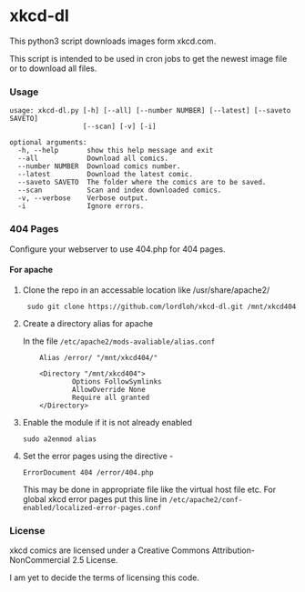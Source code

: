 xkcd-dl
=======

This python3 script downloads images form xkcd.com.

This script is intended to be used in cron jobs to get the newest image file or to download all files.

### Usage

```
usage: xkcd-dl.py [-h] [--all] [--number NUMBER] [--latest] [--saveto SAVETO]
                  [--scan] [-v] [-i]

optional arguments:
  -h, --help       show this help message and exit
  --all            Download all comics.
  --number NUMBER  Download comics number.
  --latest         Download the latest comic.
  --saveto SAVETO  The folder where the comics are to be saved.
  --scan           Scan and index downloaded comics.
  -v, --verbose    Verbose output.
  -i               Ignore errors.
```

### 404 Pages
Configure your webserver to use 404.php for 404 pages.

#### For apache
1. Clone the repo in an accessable location like /usr/share/apache2/
    ```
     sudo git clone https://github.com/lordloh/xkcd-dl.git /mnt/xkcd404
    ```

2. Create a directory alias for apache

    In the file `/etc/apache2/mods-avaliable/alias.conf`
    
    ```
        Alias /error/ "/mnt/xkcd404/"

        <Directory "/mnt/xkcd404">
                Options FollowSymlinks
                AllowOverride None
                Require all granted
        </Directory>
    ```
    
3. Enable the module if it is not already enabled

    ```
    sudo a2enmod alias
    ```

4. Set the error pages using the directive -
    
    ```
    ErrorDocument 404 /error/404.php
    ```
    
    This may be done in appropriate file like the virtual host file etc. For global xkcd error pages put this line in `/etc/apache2/conf-enabled/localized-error-pages.conf`

### License
xkcd comics are licensed under a Creative Commons Attribution-NonCommercial 2.5 License.

I am yet to decide the terms of licensing this code.
